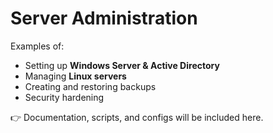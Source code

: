 # Server Administration

Examples of:
- Setting up **Windows Server & Active Directory**  
- Managing **Linux servers**  
- Creating and restoring backups  
- Security hardening  

👉 Documentation, scripts, and configs will be included here.

